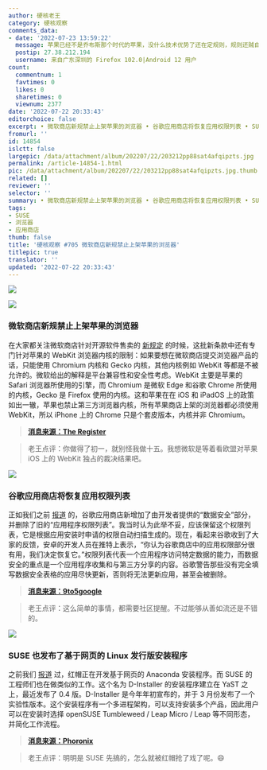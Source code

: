 ```yaml
---
author: 硬核老王
category: 硬核观察
comments_data:
- date: '2022-07-23 13:59:22'
  message: 苹果已经不是乔布斯那个时代的苹果，没什么技术优势了还在定规则，规则还贼自私，早该弄它了
  postip: 27.38.212.194
  username: 来自广东深圳的 Firefox 102.0|Android 12 用户
count:
  commentnum: 1
  favtimes: 0
  likes: 0
  sharetimes: 0
  viewnum: 2377
date: '2022-07-22 20:33:43'
editorchoice: false
excerpt: • 微软商店新规禁止上架苹果的浏览器 • 谷歌应用商店将恢复应用权限列表 • SUSE 也发布了基于网页的 Linux 发行版安装程序
fromurl: ''
id: 14854
islctt: false
largepic: /data/attachment/album/202207/22/203212pp88sat4afqipzts.jpg
permalink: /article-14854-1.html
pic: /data/attachment/album/202207/22/203212pp88sat4afqipzts.jpg.thumb.jpg
related: []
reviewer: ''
selector: ''
summary: • 微软商店新规禁止上架苹果的浏览器 • 谷歌应用商店将恢复应用权限列表 • SUSE 也发布了基于网页的 Linux 发行版安装程序
tags:
- SUSE
- 浏览器
- 应用商店
thumb: false
title: '硬核观察 #705 微软商店新规禁止上架苹果的浏览器'
titlepic: true
translator: ''
updated: '2022-07-22 20:33:43'
---
```


![](/data/attachment/album/202207/22/203212pp88sat4afqipzts.jpg)


![](/data/attachment/album/202207/22/203226ljw5k3k55xjgsbgq.jpg)


### 微软商店新规禁止上架苹果的浏览器


在大家都关注微软商店针对开源软件售卖的 [新规定](/article-14848-1.html) 的时候，这批新条款中还有专门针对苹果的 WebKit 浏览器内核的限制：如果要想在微软商店提交浏览器产品的话，只能使用 Chromium 内核和 Gecko 内核，其他内核例如 WebKit 等都是不被允许的。微软给出的解释是平台兼容性和安全性考虑。WebKit 主要是苹果的 Safari 浏览器所使用的引擎，而 Chromium 是微软 Edge 和谷歌 Chrome 所使用的内核，Gecko 是 Firefox 使用的内核。这和苹果在在 iOS 和 iPadOS 上的政策如出一辙，苹果也禁止第三方浏览器内核，所有苹果商店上架的浏览器都必须使用 WebKit，所以 iPhone 上的 Chrome 只是个套皮版本，内核并非 Chromium。



> 
> **[消息来源：The Register](https://www.theregister.com/2022/07/08/microsoft_store_open_source_webkit/)**
> 
> 
> 



> 
> 老王点评：你做得了初一，就别怪我做十五。我想微软是等着看欧盟对苹果 iOS 上的 WebKit 独占的裁决结果吧。
> 
> 
> 


![](/data/attachment/album/202207/22/203247y2b2a2b3b8bubu61.jpg)


### 谷歌应用商店将恢复应用权限列表


正如我们之前 [报道](/article-14839-1.html) 的，谷歌应用商店新增加了由开发者提供的“数据安全”部分，并删除了旧的“应用程序权限列表”。我当时认为此举不妥，应该保留这个权限列表，它是根据应用安装时申请的权限自动扫描生成的。现在，看起来谷歌收到了大家的反馈，安卓的开发人员在推特上表示，“你认为谷歌商店中的应用权限部分很有用，我们决定恢复它。”权限列表代表一个应用程序访问特定数据的能力，而数据安全的重点是一个应用程序收集和与第三方分享的内容。谷歌警告那些没有完全填写数据安全表格的应用尽快更新，否则将无法更新应用，甚至会被删除。



> 
> **[消息来源：9to5google](https://9to5google.com/2022/07/21/google-play-permissions-list/)**
> 
> 
> 



> 
> 老王点评：这么简单的事情，都需要社区提醒。不过能够从善如流还是不错的。
> 
> 
> 


![](/data/attachment/album/202207/22/203257cgrxgvgviuikrovk.jpg)


### SUSE 也发布了基于网页的 Linux 发行版安装程序


之前我们 [报道](/article-14842-1.html) 过，红帽正在开发基于网页的 Anaconda 安装程序。而 SUSE 的工程师们也在做类似的工作。这个名为 D-Installer 的安装程序建立在 YaST 之上，最近发布了 0.4 版。D-Installer 是今年年初宣布的，并于 3 月份发布了一个实验性版本。这个安装程序有一个多进程架构，可以支持安装多个产品，因此用户可以在安装时选择 openSUSE Tumbleweed / Leap Micro / Leap 等不同形态，并简化工作流程。



> 
> **[消息来源：Phoronix](https://www.phoronix.com/scan.php?page=news_item&px=D-Installer-0.4)**
> 
> 
> 



> 
> 老王点评：明明是 SUSE 先搞的，怎么就被红帽抢了戏了呢。:smile:
> 
> 
>